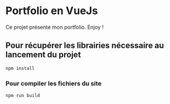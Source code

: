 # Portfolio en VueJs

Ce projet présente mon portfolio. Enjoy !

## Pour récupérer les librairies nécessaire au lancement du projet

```sh
npm install
```

### Pour compiler les fichiers du site

```sh
npm run build
```
